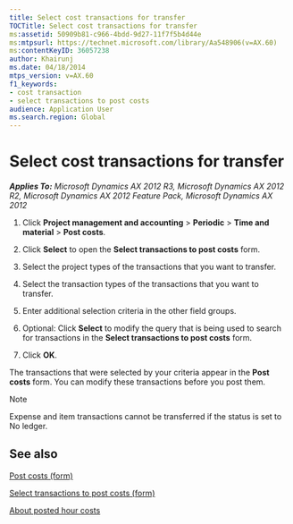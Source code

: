 ```yaml
---
title: Select cost transactions for transfer
TOCTitle: Select cost transactions for transfer
ms:assetid: 50909b81-c966-4bdd-9d27-11f7f5b4d44e
ms:mtpsurl: https://technet.microsoft.com/library/Aa548906(v=AX.60)
ms:contentKeyID: 36057238
author: Khairunj
ms.date: 04/18/2014
mtps_version: v=AX.60
f1_keywords:
- cost transaction
- select transactions to post costs
audience: Application User
ms.search.region: Global
---
```


# Select cost transactions for transfer 


_**Applies To:** Microsoft Dynamics AX 2012 R3, Microsoft Dynamics AX 2012 R2, Microsoft Dynamics AX 2012 Feature Pack, Microsoft Dynamics AX 2012_

1.  Click **Project management and accounting** \> **Periodic** \> **Time and material** \> **Post costs**.

2.  Click **Select** to open the **Select transactions to post costs** form.

3.  Select the project types of the transactions that you want to transfer.

4.  Select the transaction types of the transactions that you want to transfer.

5.  Enter additional selection criteria in the other field groups.

6.  Optional: Click **Select** to modify the query that is being used to search for transactions in the **Select transactions to post costs** form.

7.  Click **OK**.

The transactions that were selected by your criteria appear in the **Post costs** form. You can modify these transactions before you post them.


> [!NOTE]
> <P>Expense and item transactions cannot be transferred if the status is set to No ledger.</P>



## See also

[Post costs (form)](https://technet.microsoft.com/library/aa583560\(v=ax.60\))

[Select transactions to post costs (form)](https://technet.microsoft.com/library/aa556529\(v=ax.60\))

[About posted hour costs](about-posted-hour-costs.md)

  


